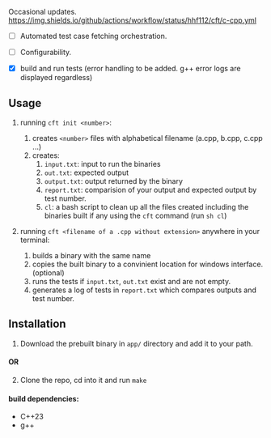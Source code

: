 Occasional updates. <br>
https://img.shields.io/github/actions/workflow/status/hhf112/cft/c-cpp.yml

- [ ] Automated test case fetching orchestration.
- [ ] Configurability.
- [x] build and run tests (error handling to be added. g++ error logs are displayed regardless)


## Usage 
1. running `cft init <number>`: 
    1. creates `<number>` files with alphabetical filename (a.cpp, b.cpp, c.cpp ...) 
    2. creates:
        1. `input.txt`: input to run the binaries
        2.  `out.txt`: expected output
        3. `output.txt`: output returned by the binary
        4. `report.txt`: comparision of your output and expected output by test number.
        3. `cl`: a bash script to clean up all the files created including the binaries built if any using the `cft` command (run `sh cl`)

2. running `cft <filename of a .cpp without extension>` anywhere in your terminal: 
    1. builds a binary with the same name
    2. copies the built binary to a convinient location for windows interface. (optional)
    2. runs the tests if `input.txt`, `out.txt` exist and are not empty.
    3. generates a log of tests in `report.txt` which compares outputs and test number.


## Installation
1. Download the prebuilt binary in `app/` directory and add it to your path.

#### OR

2. Clone the repo, cd into it and run `make`
#### build dependencies:
- C++23
- g++

